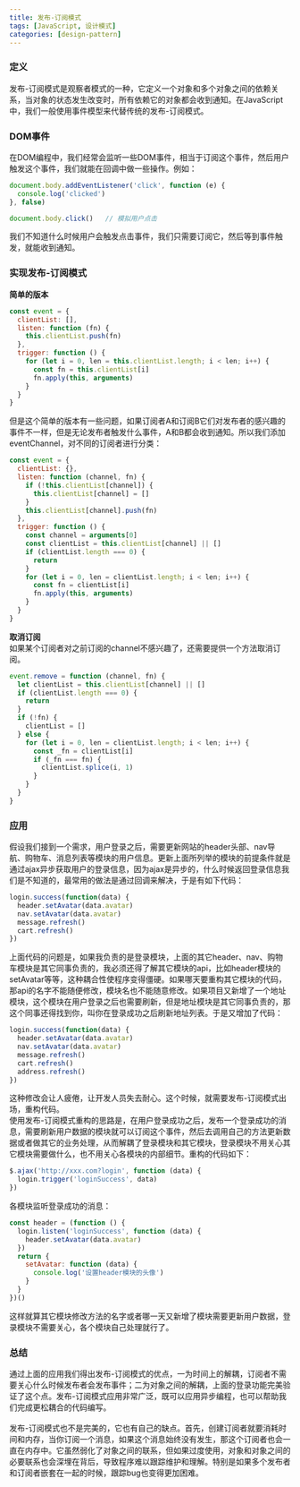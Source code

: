 ```yaml
---
title: 发布-订阅模式
tags: [JavaScript, 设计模式]
categories: [design-pattern]
---
```

### 定义
发布-订阅模式是观察者模式的一种，它定义一个对象和多个对象之间的依赖关系，当对象的状态发生改变时，所有依赖它的对象都会收到通知。在JavaScript中，我们一般使用事件模型来代替传统的发布-订阅模式。
### DOM事件
在DOM编程中，我们经常会监听一些DOM事件，相当于订阅这个事件，然后用户触发这个事件，我们就能在回调中做一些操作。例如：
```javascript
document.body.addEventListener('click', function (e) {
  console.log('clicked')
}, false)

document.body.click()   // 模拟用户点击
```
我们不知道什么时候用户会触发点击事件，我们只需要订阅它，然后等到事件触发，就能收到通知。

### 实现发布-订阅模式
**简单的版本**
```javascript
const event = {
  clientList: [],
  listen: function (fn) {
    this.clientList.push(fn)
  },
  trigger: function () {
    for (let i = 0, len = this.clientList.length; i < len; i++) {
      const fn = this.clientList[i]
      fn.apply(this, arguments)
    }
  }
}
```
但是这个简单的版本有一些问题，如果订阅者A和订阅B它们对发布者的感兴趣的事件不一样，但是无论发布者触发什么事件，A和B都会收到通知。所以我们添加eventChannel，对不同的订阅者进行分类：
```javascript
const event = {
  clientList: {},
  listen: function (channel, fn) {
    if (!this.clientList[channel]) {
      this.clientList[channel] = []
    }
    this.clientList[channel].push(fn)
  },
  trigger: function () {
    const channel = arguments[0]
    const clientList = this.clientList[channel] || []
    if (clientList.length === 0) {
      return
    }
    for (let i = 0, len = clientList.length; i < len; i++) {
      const fn = clientList[i]
      fn.apply(this, arguments)
    }
  }
}
```
**取消订阅**
<br>
如果某个订阅者对之前订阅的channel不感兴趣了，还需要提供一个方法取消订阅。
```javascript
event.remove = function (channel, fn) {
  let clientList = this.clientList[channel] || []
  if (clientList.length === 0) {
    return
  }
  if (!fn) {
    clientList = []
  } else {
    for (let i = 0, len = clientList.length; i < len; i++) {
      const _fn = clientList[i]
      if (_fn === fn) {
        clientList.splice(i, 1)
      }
    }
  }
}
```
### 应用
假设我们接到一个需求，用户登录之后，需要更新网站的header头部、nav导航、购物车、消息列表等模块的用户信息。更新上面所列举的模块的前提条件就是通过ajax异步获取用户的登录信息，因为ajax是异步的，什么时候返回登录信息我们是不知道的，最常用的做法是通过回调来解决，于是有如下代码：
```javascript
login.success(function(data) {
  header.setAvatar(data.avatar)
  nav.setAvatar(data.avatar)
  message.refresh()
  cart.refresh()
})
```
上面代码的问题是，如果我负责的是登录模块，上面的其它header、nav、购物车模块是其它同事负责的，我必须还得了解其它模块的api，比如header模块的setAvatar等等，这种耦合性使程序变得僵硬。如果哪天要重构其它模块的代码，那api的名字不能随便修改，模块名也不能随意修改。如果项目又新增了一个地址模块，这个模块在用户登录之后也需要刷新，但是地址模块是其它同事负责的，那这个同事还得找到你，叫你在登录成功之后刷新地址列表。于是又增加了代码：
```javascript
login.success(function(data) {
  header.setAvatar(data.avatar)
  nav.setAvatar(data.avatar)
  message.refresh()
  cart.refresh()
  address.refresh()
})
```
这种修改会让人疲倦，让开发人员失去耐心。这个时候，就需要发布-订阅模式出场，重构代码。
<br>
使用发布-订阅模式重构的思路是，在用户登录成功之后，发布一个登录成功的消息，需要刷新用户数据的模块就可以订阅这个事件，然后去调用自己的方法更新数据或者做其它的业务处理，从而解耦了登录模块和其它模块，登录模块不用关心其它模块需要做什么，也不用关心各模块的内部细节。重构的代码如下：
```javascript
$.ajax('http://xxx.com?login', function (data) {
  login.trigger('loginSuccess', data)
})
```
各模块监听登录成功的消息：
```javascript
const header = (function () {
  login.listen('loginSuccess', function (data) {
    header.setAvatar(data.avatar)
  })
  return {
    setAvatar: function (data) {
      console.log('设置header模块的头像')
    }
  }
})()
```
这样就算其它模块修改方法的名字或者哪一天又新增了模块需要更新用户数据，登录模块不需要关心，各个模块自己处理就行了。

### 总结
通过上面的应用我们得出发布-订阅模式的优点，一为时间上的解耦，订阅者不需要关心什么时候发布者会发布事件；二为对象之间的解耦，上面的登录功能完美验证了这个点。发布-订阅模式应用非常广泛，既可以应用异步编程，也可以帮助我们完成更松耦合的代码编写。
<br>
<br>
发布-订阅模式也不是完美的，它也有自己的缺点。首先，创建订阅者就要消耗时间和内存，当你订阅一个消息，如果这个消息始终没有发生，那这个订阅者也会一直在内存中。它虽然弱化了对象之间的联系，但如果过度使用，对象和对象之间的必要联系也会深埋在背后，导致程序难以跟踪维护和理解。特别是如果多个发布者和订阅者嵌套在一起的时候，跟踪bug也变得更加困难。